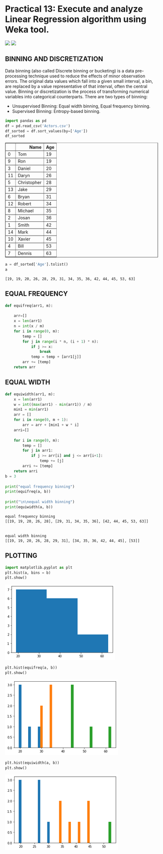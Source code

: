 # Practical 13: Execute and analyze Linear Regression algorithm using Weka tool. 
![](https://img.shields.io/badge/Name-Sagar_Darji-blue.svg?style=flat)
![](https://img.shields.io/badge/Enrollment.no-181310132010-blue.svg?style=flat)


## BINNING AND DISCRETIZATION 

Data binning (also called Discrete binning or bucketing) is a data pre-processing technique used to reduce the effects of minor observation errors. The original data values which fall into a given small interval, a bin, are replaced by a value representative of that interval, often the central value.
Binning or discretization is the process of transforming numerical variables into categorical counterparts.
There are two types of binning:
- Unsupervised Binning: Equal width binning, Equal frequency binning.
- Supervised Binning: Entropy-based binning.

```python
import pandas as pd
df = pd.read_csv('Actors.csv')
df_sorted = df.sort_values(by=['Age'])
df_sorted
```




<div>
<table border="1" class="dataframe">
  <thead>
    <tr style="text-align: right;">
      <th></th>
      <th>Name</th>
      <th>Age</th>
    </tr>
  </thead>
  <tbody>
    <tr>
      <td>0</td>
      <td>Tom</td>
      <td>19</td>
    </tr>
    <tr>
      <td>9</td>
      <td>Ron</td>
      <td>19</td>
    </tr>
    <tr>
      <td>3</td>
      <td>Daniel</td>
      <td>20</td>
    </tr>
    <tr>
      <td>11</td>
      <td>Daryn</td>
      <td>26</td>
    </tr>
    <tr>
      <td>5</td>
      <td>Christopher</td>
      <td>28</td>
    </tr>
    <tr>
      <td>13</td>
      <td>Jake</td>
      <td>29</td>
    </tr>
    <tr>
      <td>6</td>
      <td>Bryan</td>
      <td>31</td>
    </tr>
    <tr>
      <td>12</td>
      <td>Robert</td>
      <td>34</td>
    </tr>
    <tr>
      <td>8</td>
      <td>Michael</td>
      <td>35</td>
    </tr>
    <tr>
      <td>2</td>
      <td>Josan</td>
      <td>36</td>
    </tr>
    <tr>
      <td>1</td>
      <td>Smith</td>
      <td>42</td>
    </tr>
    <tr>
      <td>14</td>
      <td>Mark</td>
      <td>44</td>
    </tr>
    <tr>
      <td>10</td>
      <td>Xavier</td>
      <td>45</td>
    </tr>
    <tr>
      <td>4</td>
      <td>Bill</td>
      <td>53</td>
    </tr>
    <tr>
      <td>7</td>
      <td>Dennis</td>
      <td>63</td>
    </tr>
  </tbody>
</table>
</div>




```python
a = df_sorted['Age'].tolist()
a
```




    [19, 19, 20, 26, 28, 29, 31, 34, 35, 36, 42, 44, 45, 53, 63]



## EQUAL FREQUENCY


```python
def equifreq(arr1, m): 
      
    arr=[]
    x = len(arr1) 
    n = int(x / m) 
    for i in range(0, m): 
        temp = [] 
        for j in range(i * n, (i + 1) * n): 
            if j >= x: 
                break
            temp = temp + [arr1[j]] 
        arr += [temp]
    return arr
```

## EQUAL WIDTH 


```python
def equiwidth(arr1, m): 
    x = len(arr1) 
    w = int((max(arr1) - min(arr1)) / m) 
    min1 = min(arr1) 
    arr = [] 
    for i in range(0, m + 1): 
        arr = arr + [min1 + w * i] 
    arri=[] 
      
    for i in range(0, m): 
        temp = [] 
        for j in arr1: 
            if j >= arr[i] and j <= arr[i+1]: 
                temp += [j] 
        arri += [temp] 
    return arri  
b = 3 
  
print("equal frequency binning") 
print(equifreq(a, b))
  
print("\n\nequal width binning") 
print(equiwidth(a, b))
```

    equal frequency binning
    [[19, 19, 20, 26, 28], [29, 31, 34, 35, 36], [42, 44, 45, 53, 63]]
    
    
    equal width binning
    [[19, 19, 20, 26, 28, 29, 31], [34, 35, 36, 42, 44, 45], [53]]
    

## PLOTTING


```python
import matplotlib.pyplot as plt
plt.hist(a, bins = b)
plt.show()
```


![png](output_10_0.png)



```python
plt.hist(equifreq(a, b))
plt.show()
```


![png](output_11_0.png)



```python
plt.hist(equiwidth(a, b))
plt.show()
```


![png](output_12_0.png)

